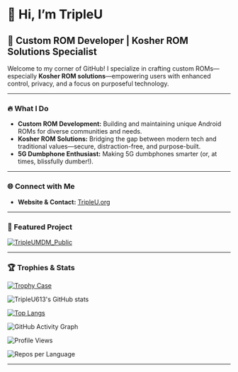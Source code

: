 # 👋 Hi, I’m TripleU

## 🚀 Custom ROM Developer | Kosher ROM Solutions Specialist

Welcome to my corner of GitHub! I specialize in crafting custom ROMs—especially **Kosher ROM solutions**—empowering users with enhanced control, privacy, and a focus on purposeful technology.

---

### 🔥 What I Do

- **Custom ROM Development:** Building and maintaining unique Android ROMs for diverse communities and needs.
- **Kosher ROM Solutions:** Bridging the gap between modern tech and traditional values—secure, distraction-free, and purpose-built.
- **5G Dumbphone Enthusiast:** Making 5G dumbphones smarter (or, at times, blissfully dumber!).

---

### 🌐 Connect with Me

- **Website & Contact:** [TripleU.org](https://TripleU.org)

---

### 🌟 Featured Project

[![TripleUMDM_Public](https://github-readme-stats.vercel.app/api/pin/?username=TripleU613&repo=TripleUMDM_Public&theme=github_dark)](https://github.com/TripleU613/TripleUMDM_Public)

---

### 🏆 Trophies & Stats

[![Trophy Case](https://github-profile-trophy.vercel.app/?username=TripleU613&theme=github&no-frame=true&column=4)](https://github.com/ryo-ma/github-profile-trophy)

![TripleU613's GitHub stats](https://github-readme-stats.vercel.app/api?username=TripleU613&show_icons=true&theme=github_dark)

[![Top Langs](https://github-readme-stats.vercel.app/api/top-langs/?username=TripleU613&layout=compact&theme=github_dark)](https://github.com/anuraghazra/github-readme-stats)


![GitHub Activity Graph](https://github-readme-activity-graph.vercel.app/graph?username=TripleU613&theme=github-compact)


<!-- Profile Views -->
![Profile Views](https://komarev.com/ghpvc/?username=TripleU613&style=flat-square&color=4F8A10)


<!-- Repository Contributions -->
![Repos per Language](https://github-contributor-stats.vercel.app/api?username=TripleU613&languages=true&theme=github_dark)

---

